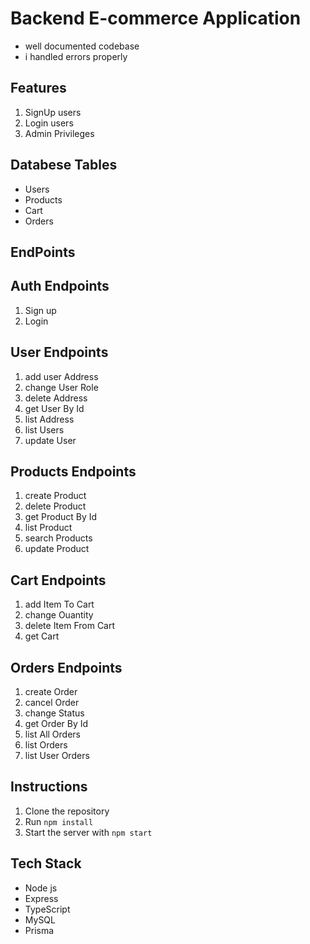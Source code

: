 # Backend E-commerce Application

- well documented codebase
- i handled errors properly

## Features

1. SignUp users
2. Login users
3. Admin Privileges

## Databese Tables

- Users
- Products
- Cart
- Orders

## EndPoints

## Auth Endpoints

1. Sign up
2. Login

## User Endpoints

1. add user Address
2. change User Role
3. delete Address
4. get User By Id
5. list Address
6. list Users
7. update User

## Products Endpoints

1. create Product
2. delete Product
3. get Product By Id
4. list Product
5. search Products
6. update Product

## Cart Endpoints

1. add Item To Cart
2. change Ouantity
3. delete Item From Cart
4. get Cart

## Orders Endpoints

1. create Order
2. cancel Order
3. change Status
4. get Order By Id
5. list All Orders
6. list Orders
7. list User Orders

## Instructions

1. Clone the repository
2. Run `npm install`
3. Start the server with `npm start`

## Tech Stack

- Node js
- Express
- TypeScript
- MySQL
- Prisma
